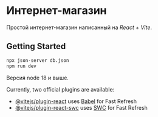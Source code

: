 # Интернет-магазин

Простой интернет-магазин написанный на *React + Vite*.

## Getting Started

```bash
npx json-server db.json
npm run dev
```
Версия node 18 и выше.

Currently, two official plugins are available:

- [@vitejs/plugin-react](https://github.com/vitejs/vite-plugin-react/blob/main/packages/plugin-react/README.md) uses [Babel](https://babeljs.io/) for Fast Refresh
- [@vitejs/plugin-react-swc](https://github.com/vitejs/vite-plugin-react-swc) uses [SWC](https://swc.rs/) for Fast Refresh
